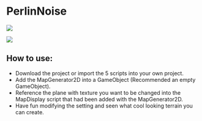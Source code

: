 # PerlinNoise

![](https://i.gyazo.com/e6eeac3153b2b41d744ca25616ba47d6.png)

![](https://i.gyazo.com/d793d4791c43ad515c73158668425d3d.png)

## How to use:
* Download the project or import the 5 scripts into your own project.
* Add the MapGenerator2D into a GameObject (Recommended an empty GameObject).
* Reference the plane with texture you want to be changed into the MapDisplay script that had been added with the MapGenerator2D.
* Have fun modifying the setting and seen what cool looking terrain you can create.
